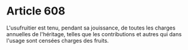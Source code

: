 # Article 608

L'usufruitier est tenu, pendant sa jouissance, de toutes les charges annuelles de l'héritage, telles que les contributions et autres qui dans l'usage sont censées charges des fruits.